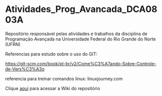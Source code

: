 # Atividades_Prog_Avancada_DCA0803A
Repositório responsável pelas atividades e trabalhos da disciplina de Programação Avançada na Universidade Federal do Rio Grande do Norte (UFRN)

Referencias para estudo sobre o uso do GIT:

https://git-scm.com/book/pt-br/v2/Come%C3%A7ando-Sobre-Controle-de-Vers%C3%A3o

referencia para treinar comandos linux: linuxjourney.com

Clique [aqui](https://github.com/JulioAprigio8/Atividades_Prog_Avancada_DCA0803A/wiki) para acessar a Wiki do repositório
